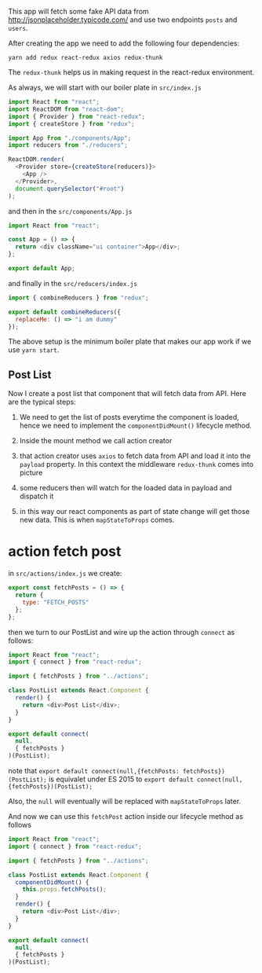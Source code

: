 This app will fetch some fake API data from
http://jsonplaceholder.typicode.com/
and use two endpoints `posts` and `users`.

After creating the app we need to add the following four dependencies:

```
yarn add redux react-redux axios redux-thunk
```

The `redux-thunk` helps us in making request in the react-redux environment.

As always, we will start with our boiler plate in `src/index.js`

```javascript
import React from "react";
import ReactDOM from "react-dom";
import { Provider } from "react-redux";
import { createStore } from "redux";

import App from "./components/App";
import reducers from "./reducers";

ReactDOM.render(
  <Provider store={createStore(reducers)}>
    <App />
  </Provider>,
  document.querySelector("#root")
);
```

and then in the `src/components/App.js`

```javascript
import React from "react";

const App = () => {
  return <div className="ui container">App</div>;
};

export default App;
```

and finally in the `src/reducers/index.js`

```javascript
import { combineReducers } from "redux";

export default combineReducers({
  replaceMe: () => "i am dummy"
});
```

The above setup is the minimum boiler plate that makes our app work if we use `yarn start`.

## Post List

Now I create a post list that component that will fetch data from API. Here are the typical steps:

1. We need to get the list of posts everytime the component is loaded, hence we need to implement the `componentDidMount()` lifecycle method.

2. Inside the mount method we call action creator

3. that action creator uses `axios` to fetch data from API and load it into the `payload` property. In this context the middleware `redux-thunk` comes into picture

4. some reducers then will watch for the loaded data in payload and dispatch it

5. in this way our react components as part of state change will get those new data. This is when `mapStateToProps` comes.

# action fetch post

in `src/actions/index.js` we create:

```javascript
export const fetchPosts = () => {
  return {
    type: "FETCH_POSTS"
  };
};
```

then we turn to our PostList and wire up the action through `connect` as follows:

```javascript
import React from "react";
import { connect } from "react-redux";

import { fetchPosts } from "../actions";

class PostList extends React.Component {
  render() {
    return <div>Post List</div>;
  }
}

export default connect(
  null,
  { fetchPosts }
)(PostList);
```

note that `export default connect(null,{fetchPosts: fetchPosts})(PostList);` is equivalet under ES 2015 to `export default connect(null,{fetchPosts})(PostList);`

Also, the `null` will eventually will be replaced with `mapStateToProps` later.

And now we can use this `fetchPost` action inside our lifecycle method as follows

```javascript
import React from "react";
import { connect } from "react-redux";

import { fetchPosts } from "../actions";

class PostList extends React.Component {
  componentDidMount() {
    this.props.fetchPosts();
  }
  render() {
    return <div>Post List</div>;
  }
}

export default connect(
  null,
  { fetchPosts }
)(PostList);
```
